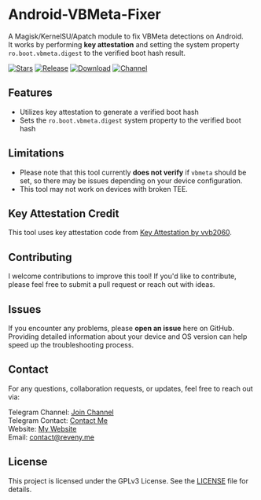 # Android-VBMeta-Fixer
A Magisk/KernelSU/Apatch module to fix VBMeta detections on Android. <br>
It works by performing **key attestation** and setting the system property `ro.boot.vbmeta.digest` to the verified boot hash result.

[![Stars](https://img.shields.io/github/stars/reveny/Android-VBMeta-Fixer?label=Stars)](https://github.com/reveny)
[![Release](https://img.shields.io/github/v/release/reveny/Android-VBMeta-Fixer?label=Release&logo=github)](https://github.com/reveny/Android-VBMeta-Fixer/releases/latest)
[![Download](https://img.shields.io/github/downloads/reveny/Android-VBMeta-Fixer/total?label=Downloads&logo=github)](https://github.com/reveny/Android-VBMeta-Fixer/releases/)
[![Channel](https://img.shields.io/badge/Telegram-Channel-blue.svg?logo=telegram)](https://t.me/reveny1)

## Features
- Utilizes key attestation to generate a verified boot hash
- Sets the `ro.boot.vbmeta.digest` system property to the verified boot hash

## Limitations
- Please note that this tool currently **does not verify** if `vbmeta` should be set, so there may be issues depending on your device configuration.
- This tool may not work on devices with broken TEE.

## Key Attestation Credit
This tool uses key attestation code from [Key Attestation by vvb2060](https://github.com/vvb2060/KeyAttestation).

## Contributing
I welcome contributions to improve this tool! If you'd like to contribute, please feel free to submit a pull request or reach out with ideas.

## Issues
If you encounter any problems, please **open an issue** here on GitHub. Providing detailed information about your device and OS version can help speed up the troubleshooting process.

## Contact
For any questions, collaboration requests, or updates, feel free to reach out via:

Telegram Channel: [Join Channel](https://t.me/reveny1) <br>
Telegram Contact: [Contact Me](https://t.me/revenyy) <br>
Website: [My Website](https://reveny.me) <br>
Email: [contact@reveny.me](mailto:contact@reveny.me) <br>

## License
This project is licensed under the GPLv3 License. See the [LICENSE](LICENSE) file for details.
